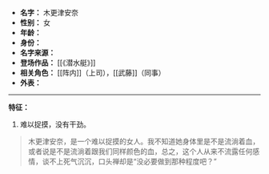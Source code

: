 
- **名字：** 木更津安奈
- **性别：** 女
- **年龄：** 
- **身份：** 
- **名字来源：** 
- **登场作品：** [[《潜水艇》]]
- **相关角色：** [[阵内]]（上司），[[武藤]]（同事）
- **外表：** 

---

**特征：** 

1. 难以捉摸，没有干劲。

> 木更津安奈，是一个难以捉摸的女人。我不知道她身体里是不是流淌着血，或者说是不是流淌着跟我们同样颜色的血，总之，这个人从来不流露任何感情，谈不上死气沉沉，口头禅却是“没必要做到那种程度吧？”

